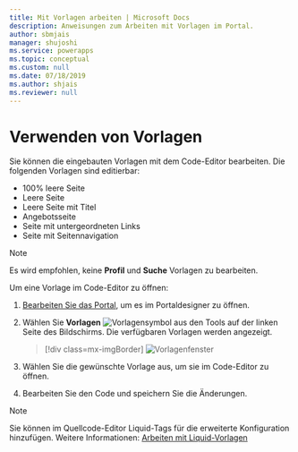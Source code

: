```yaml
---
title: Mit Vorlagen arbeiten | Microsoft Docs
description: Anweisungen zum Arbeiten mit Vorlagen im Portal.
author: sbmjais
manager: shujoshi
ms.service: powerapps
ms.topic: conceptual
ms.custom: null
ms.date: 07/18/2019
ms.author: shjais
ms.reviewer: null
---
```


# <a name="work-with-templates"></a>Verwenden von Vorlagen

Sie können die eingebauten Vorlagen mit dem Code-Editor bearbeiten. Die folgenden Vorlagen sind editierbar:

- 100% leere Seite
- Leere Seite
- Leere Seite mit Titel
- Angebotsseite
- Seite mit untergeordneten Links
- Seite mit Seitennavigation

> [!NOTE]
> Es wird empfohlen, keine **Profil** und **Suche** Vorlagen zu bearbeiten.

Um eine Vorlage im Code-Editor zu öffnen:

1.  [Bearbeiten Sie das Portal](manage-existing-portals.md#edit), um es im Portaldesigner zu öffnen.  

2.  Wählen Sie **Vorlagen** ![Vorlagensymbol](media/templates-icon.png "Vorlagensymbol") aus den Tools auf der linken Seite des Bildschirms. Die verfügbaren Vorlagen werden angezeigt.  

    > [!div class=mx-imgBorder]
    > ![Vorlagenfenster](media/templates-pane.png "Vorlagenfenster")  

3.  Wählen Sie die gewünschte Vorlage aus, um sie im Code-Editor zu öffnen.

4.  Bearbeiten Sie den Code und speichern Sie die Änderungen.

> [!NOTE]
> Sie können im Quellcode-Editor Liquid-Tags für die erweiterte Konfiguration hinzufügen. Weitere Informationen: [Arbeiten mit Liquid-Vorlagen](https://docs.microsoft.com/en-us/dynamics365/customer-engagement/portals/custom-templates-dynamic-content)